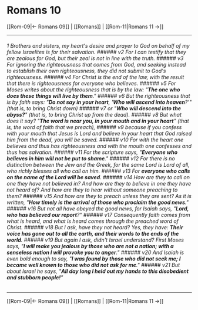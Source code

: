 # Romans 10

[[Rom-09|← Romans 09]] | [[Romans]] | [[Rom-11|Romans 11 →]]
***

###### 1 Brothers and sisters, my heart's desire and prayer to God on behalf of my fellow Israelites is for their salvation. ###### v2 For I can testify that they are zealous for God, but their zeal is not in line with the truth. ###### v3 For ignoring the righteousness that comes from God, and seeking instead to establish their own righteousness, they did not submit to God's righteousness. ###### v4 For Christ is the end of the law, with the result that there is righteousness for everyone who believes. ###### v5 For Moses writes about the righteousness that is by the law: "**_The one who does these things will live by them_**." ###### v6 But the righteousness that is by faith says: "**_Do not say in your heart_**, '_**Who will ascend into heaven**?_'" (that is, to bring Christ down) ###### v7 or "**_Who will descend into the abyss?_**" (that is, to bring Christ up from the dead). ###### v8 But what does it say? "**_The word is near you, in your mouth and in your heart_**" (that is, the word of faith that we preach), ###### v9 because if you confess with your mouth that Jesus is Lord and believe in your heart that God raised him from the dead, you will be saved. ###### v10 For with the heart one believes and thus has righteousness and with the mouth one confesses and thus has salvation. ###### v11 For the scripture says, "**_Everyone who believes in him will not be put to shame_**." ###### v12 For there is no distinction between the Jew and the Greek, for the same Lord is Lord of all, who richly blesses all who call on him. ###### v13 For **_everyone who calls on the name of the Lord will be saved_**. ###### v14 How are they to call on one they have not believed in? And how are they to believe in one they have not heard of? And how are they to hear without someone preaching to them? ###### v15 And how are they to preach unless they are sent? As it is written, "**_How timely_** **_is the arrival_** **_of those who proclaim the good news_**." ###### v16 But not all have obeyed the good news, for Isaiah says, "**_Lord, who has believed our report_**?" ###### v17 Consequently faith comes from what is heard, and what is heard comes through the preached word of Christ. ###### v18 But I ask, have they not heard? Yes, they have: **_Their voice has gone out to all the earth, and their words to the ends of the world_**. ###### v19 But again I ask, didn't Israel understand? First Moses says, "**_I will make you jealous by those who are not a nation; with a senseless nation I will provoke you to anger_**." ###### v20 And Isaiah is even bold enough to say, "**_I was found by those who did not seek me; I became well known to those who did not ask for me_**." ###### v21 But about Israel he says, "**_All day long I held out my hands to this disobedient and stubborn people!_**"

***
[[Rom-09|← Romans 09]] | [[Romans]] | [[Rom-11|Romans 11 →]]
